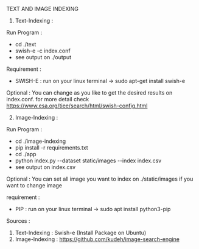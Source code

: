 TEXT AND IMAGE INDEXING

1. Text-Indexing :

Run Program :
- cd ./text
- swish-e -c index.conf
- see output on ./output

Requirement :
- SWISH-E :
  run on your linux terminal -> sudo apt-get install swish-e

Optional :
  You can change as you like to get the desired results on index.conf. for more detail check https://www.esa.org/tiee/search/html/swish-config.html

2. Image-Indexing :

Run Program :
- cd ./image-indexing
- pip install -r requirements.txt
- cd ./app
- python index.py --dataset static/images --index index.csv
- see output on index.csv

Optional :
  You can set all image you want to index on ./static/images if you want to change image

requirement :
- PIP :
  run on your linux terminal -> sudo apt install python3-pip
  
Sources :

1. Text-Indexing : Swish-e (Install Package on Ubuntu)
1. Image-Indexing : https://github.com/kudeh/image-search-engine
